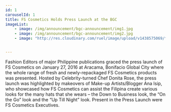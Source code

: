 ```yaml
---
id: 1
carouselId: 1
title: FS Cosmetics Holds Press Launch at the BGC
imageList:
    - image: /img/announcement/bgc-announcement/img1.jpg
    - image: /img/announcement/bgc-announcement/img2.jpg
    - image: "http://res.cloudinary.com/ruel/image/upload/v1438575069/fs/Powder_Blush_PB186426.jpg"


---
```

Fashion Editors of major Philippine publications graced the press launch of FS Cosmetics on January 27, 2016 at Aracama, Bonifacio Global City where the whole range of fresh and newly-repackaged FS Cosmetics products was presented.  Hosted by Celebrity-turned Chef Donita Rose, the press launch was highlighted by makeovers of Make-up Artists/Blogger Ana Isip, who showcased how FS Cosmetics can assist the Filipina create various looks for the many hats that she wears – the Down to Business look, the “On the Go” look and the “Up Till Night” look.  Present in the Press Launch were FS Cosmetics Executives.


